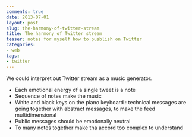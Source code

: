 ```yaml
--- 
comments: true 
date: 2013-07-01
layout: post 
slug: the-harmony-of-twitter-stream 
title: The harmony of Twitter stream
teaser: notes for myself how to pusblish on Twitter
categories: 
- web 
tags: 
- twitter
---
```


We could interpret out Twitter stream as a music generator.

* Each emotional energy of a single tweet is a note
* Sequence of notes make the music
* White and black keys on the piano keyboard : technical messages are going together with abstract messages, to make the feed multidimensional
* Public messages should be emotionally neutral
* To many notes together make tha accord too complex to understand
